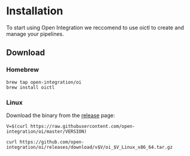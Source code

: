 # Installation

To start using Open Integration we reccomend to use oictl to create and manage your pipelines.

## Download

### Homebrew
```
brew tap open-integration/oi
brew install oictl
```

### Linux
Download the binary from the [release](https://github.com/open-integration/oi/releases) page:
```
V=$(curl https://raw.githubusercontent.com/open-integration/oi/master/VERSION)

curl https://github.com/open-integration/oi/releases/download/v$V/oi_$V_Linux_x86_64.tar.gz
```